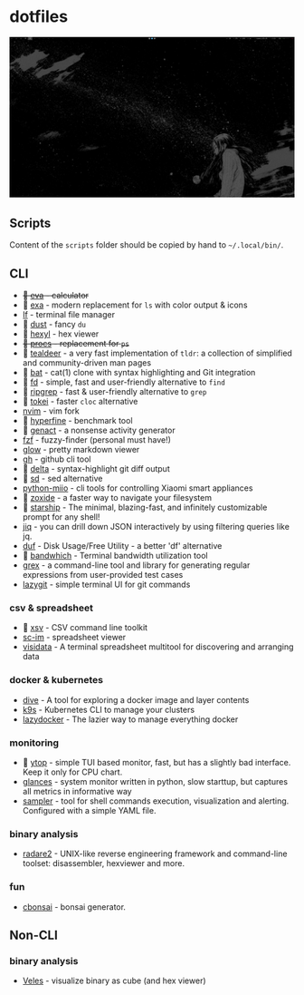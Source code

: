 # dotfiles

![screenshot](https://raw.githubusercontent.com/snpefk/dotfiles/master/screenshot.png)

## Scripts

Content of the `scripts` folder should be copied by hand to `~/.local/bin/`.

## CLI

- ~~🦀 [eva](https://github.com/NerdyPepper/eva) - calculator~~
- 🦀 [exa](https://github.com/ogham/exa) - modern replacement for `ls` with color output & icons
- [lf](https://github.com/gokcehan/lf) - terminal file manager
- 🦀 [dust](https://github.com/bootandy/dust) - fancy `du`
- 🦀 [hexyl](https://github.com/sharkdp/hexyl) - hex viewer
- ~~🦀 [procs](https://github.com/dalance/procs) - replacement for `ps`~~
- 🦀 [tealdeer](https://github.com/dbrgn/tealdeer) - a very fast implementation of `tldr`: a collection of simplified and community-driven man pages
- 🦀 [bat](https://github.com/sharkdp/bat) - cat(1) clone with syntax highlighting and Git integration
- 🦀 [fd](https://github.com/sharkdp/fd) - simple, fast and user-friendly alternative to `find`
- 🦀 [ripgrep](https://github.com/BurntSushi/ripgrep) - fast & user-friendly alternative to `grep`
- 🦀 [tokei](https://github.com/XAMPPRocky/tokei) - faster `cloc` alternative
- [nvim](https://github.com/neovim/neovim) - vim fork
- 🦀 [hyperfine](https://github.com/sharkdp/hyperfine) - benchmark tool
- 🦀 [genact](https://github.com/svenstaro/genact) - a nonsense activity generator
- [fzf](https://github.com/junegunn/fzf) - fuzzy-finder (personal must have!)
- [glow](https://github.com/charmbracelet/glow) - pretty markdown viewer
- [gh](https://github.com/cli/cli) - github cli tool
- 🦀 [delta](https://github.com/dandavison/delta) - syntax-highlight git diff output
- 🦀 [sd](https://github.com/chmln/sd) - sed alternative
- [python-miio](https://github.com/rytilahti/python-miio) - cli tools for controlling Xiaomi smart appliances
- 🦀 [zoxide](https://github.com/ajeetdsouza/zoxide) - a faster way to navigate your filesystem
- 🦀 [starship](https://github.com/starship/starship) - The minimal, blazing-fast, and infinitely customizable prompt for any shell! 
- [jiq](https://github.com/simeji/jid) - you can drill down JSON interactively by using filtering queries like jq. 
- [duf](https://github.com/muesli/duf) - Disk Usage/Free Utility - a better 'df' alternative 
- 🦀 [bandwhich](https://github.com/imsnif/bandwhich) - Terminal bandwidth utilization tool
- [grex](https://github.com/pemistahl/grex) - a command-line tool and library for generating regular expressions from user-provided test cases
- [lazygit](https://github.com/jesseduffield/lazygit) -  simple terminal UI for git commands

### csv & spreadsheet

- 🦀 [xsv](https://github.com/BurntSushi/xsv) - CSV command line toolkit
- [sc-im](https://github.com/andmarti1424/sc-im) -  spreadsheet viewer
- [visidata](https://github.com/saulpw/visidata) - A terminal spreadsheet multitool for discovering and arranging data

### docker & kubernetes

- [dive](https://github.com/wagoodman/dive) - A tool for exploring a docker image and layer contents
- [k9s](https://github.com/derailed/k9s) - Kubernetes CLI to manage your clusters 
- [lazydocker](https://github.com/jesseduffield/lazydocker) - The lazier way to manage everything docker 

### monitoring

- 🦀 [ytop](https://github.com/cjbassi/ytop/) - simple TUI based monitor, fast, but has a slightly bad interface. Keep it only for CPU chart.
- [glances](https://github.com/nicolargo/glances) - system monitor written in python, slow starttup, but captures all metrics in informative way
- [sampler](https://github.com/sqshq/sampler) - tool for shell commands execution, visualization and alerting. Configured with a simple YAML file.

### binary analysis

- [radare2](https://github.com/radareorg/radare2) - UNIX-like reverse engineering framework and command-line toolset: disassembler, hexviewer and more.

### fun 
- [cbonsai](https://gitlab.com/jallbrit/cbonsai) - bonsai generator.

## Non-CLI

### binary analysis

- [Veles](https://github.com/codilime/veles) - visualize binary as cube (and hex viewer)
